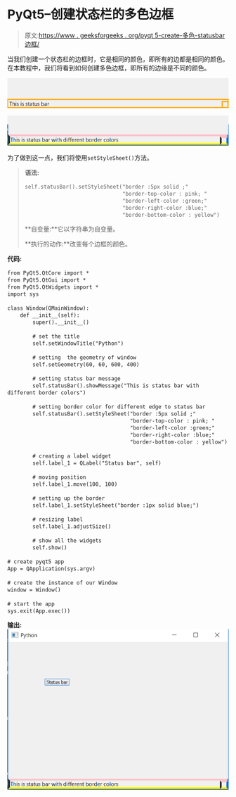 # PyQt5–创建状态栏的多色边框

> 原文:[https://www . geeksforgeeks . org/pyqt 5-create-多色-statusbar 边框/](https://www.geeksforgeeks.org/pyqt5-create-multi-color-border-of-statusbar/)

当我们创建一个状态栏的边框时，它是相同的颜色，即所有的边都是相同的颜色。在本教程中，我们将看到如何创建多色边框，即所有的边缘是不同的颜色。

![](img/7259d24fa17d5345feb46089d485e264.png)

![](img/4ed52afb3a31f25a27ccf069e874a74d.png)

为了做到这一点，我们将使用`setStyleSheet()`方法。

> **语法:**
> 
> ```
> self.statusBar().setStyleSheet("border :5px solid ;"
>                                "border-top-color : pink; "
>                                "border-left-color :green;"
>                                "border-right-color :blue;"
>                                "border-bottom-color : yellow")
> 
> ```
> 
> **自变量:**它以字符串为自变量。
> 
> **执行的动作:**改变每个边框的颜色。

**代码:**

```
from PyQt5.QtCore import * 
from PyQt5.QtGui import * 
from PyQt5.QtWidgets import * 
import sys

class Window(QMainWindow):
    def __init__(self):
        super().__init__()

        # set the title
        self.setWindowTitle("Python")

        # setting  the geometry of window
        self.setGeometry(60, 60, 600, 400)

        # setting status bar message
        self.statusBar().showMessage("This is status bar with different border colors")

        # setting border color for different edge to status bar
        self.statusBar().setStyleSheet("border :5px solid ;"
                                       "border-top-color : pink; "
                                       "border-left-color :green;"
                                       "border-right-color :blue;"
                                       "border-bottom-color : yellow")

        # creating a label widget
        self.label_1 = QLabel("Status bar", self)

        # moving position
        self.label_1.move(100, 100)

        # setting up the border
        self.label_1.setStyleSheet("border :1px solid blue;")

        # resizing label
        self.label_1.adjustSize()

        # show all the widgets
        self.show()

# create pyqt5 app
App = QApplication(sys.argv)

# create the instance of our Window
window = Window()

# start the app
sys.exit(App.exec())
```

**输出:**
![](img/bcfa18edae0655b2b05a6c3fca441653.png)